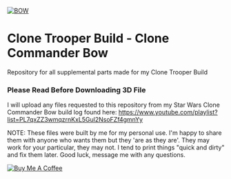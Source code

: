 [![BOW](https://i.imgur.com/T0p56Oe.jpg)](https://youtu.be/pvdbT6hd0-c)

# Clone Trooper Build - Clone Commander Bow
Repository for all supplemental parts made for my Clone Trooper Build
### Please Read Before Downloading 3D File
I will upload any files requested to this repository from my Star Wars Clone Commander Bow build log found here: https://www.youtube.com/playlist?list=PL7qxZZ3wmqzrnKxL5Gul2NsoFZf4gmnYy

NOTE: These files were built by me for my personal use.  I'm happy to share them with anyone who wants them but they 'are as they are'.  They may work for your particular, they may not.  I tend to print things "quick and dirty" and fix them later.  Good luck, message me with any questions. 

<a href="https://www.buymeacoffee.com/WjRBDa3dZ" target="_blank"><img src="https://www.buymeacoffee.com/assets/img/custom_images/orange_img.png" alt="Buy Me A Coffee" style="height: auto !important;width: auto !important;" ></a>
